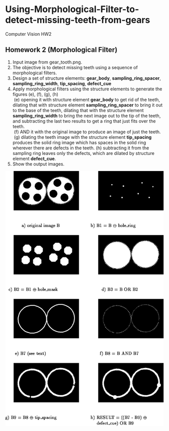 # Using-Morphological-Filter-to-detect-missing-teeth-from-gears

Computer Vision HW2

## Homework 2 (Morphological Filter)

1. Input image from gear_tooth.png.
2. The objective is to detect missing teeth using a sequence of morphological filters.
3. Design a set of structure elements: <b>gear_body</b>, <b>sampling_ring_spacer</b>, <b>sampling_ring_width</b>, <b>tip_spacing</b>, <b>defect_cue</b>
4. Apply morphological filters using the structure elements to generate the figures (e), (f), (g), (h)
<br>&nbsp;(e) opening it with structure element <b>gear_body</b> to get rid of the teeth, dilating that with structure element <b>sampling_ring_spacer</b> to bring it out to the base of the teeth, dilating that with the structure element <b>sampling_ring_width</b> to bring the next image out to the tip of the teeth, and subtracting the last two results to get a ring that just fits over the teeth.
<br>&nbsp;(f) AND it with the original image to produce an image of just the teeth.
<br>&nbsp;(g) dilating the teeth image with the structure element <b>tip_spacing</b> produces the solid ring image which has spaces in the solid ring wherever there are defects in the teeth.
(h) subtracting it from the sampling ring leaves only the defects, which are dilated by structure element <b>defect_cue</b>.
5. Show the output images.

![figure1](gear_tooth_procedure.png "Figure1")
